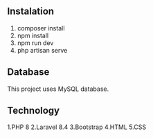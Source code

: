 ## Instalation
1. composer install
2. npm install
3. npm run dev
4. php artisan serve

## Database
This project uses MySQL database.

## Technology
1.PHP 8
2.Laravel 8.4
3.Bootstrap
4.HTML
5.CSS
